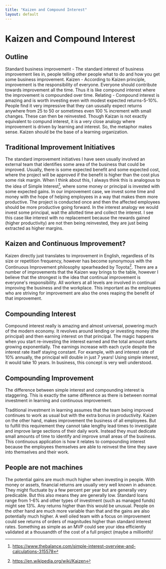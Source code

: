 ```yaml
---
title: "Kaizen and Compound Interest"
layout: default
---
```


# Kaizen and Compound Interest

## Outline
Standard business improvement - The standard interest of business improvement lies in,  people telling other people what to do and how you get some business improvement.
Kaizen - According to Kaizen principle, improvement is the responsibility of everyone. Everyone should contribute towards improvement all the time. Thus it is like compound interest where the improvement is compounded over time.
Relating - Compound interest is amazing and is worth investing even with modest expected returns-5-10%. People find it very impressive that they can ususally expect returns anywhere from 25 to 50 or sometimes even 100 % increment with small changes. These can then be reinvested.
Though Kaizan is not exactly equivalent to compund interest, it is a very close analogy where improvement is driven by learning and interest. So, the metaphor makes sense. Kaizen should be the base of a learning organization.

## Traditional Improvement Initiatives
The standard improvement initiatives I have seen usually involved an external team that identifies some area of the business that could be improved. Usually, there is some expected benefit and some expected cost, where the project will be approved if the benefit is higher than the cost plus some risk margin.  When I think about this, I always think this is analogous to the idea of Simple Interest[^si], where some money or principal is invested with some expected gains.  In our improvement case, we invest some time and money with the hope of helping employees in a way that makes them more productive. The project is conducted once and then the affected employees should be more productive going forward. In the interest analogy we would invest some principal, wait the allotted time and collect the interest. I see this case like interest with no replacement because the rewards gained (higher productivity) are not then being reinvested, they are just being extracted as higher margins.

[^si]: https://www.thebalance.com/simple-interest-overview-and-calculations-315578

## Kaizen and Continuous Improvement?
Kaizen directly just translates to improvement in English, regardless of its size or repetition frequency, however has become synonymous with the Continuous Improvement philosophy spearheaded by Toyota[^toyota]. There are a number of improvements that the Kaizen way brings to the table, however I believe that the strongest is the idea that continual improvement is everyone's responsibility. All workers at all levels are involved in continual improving the business and the workplace. This important as the employees who are striving for improvement are also the ones reaping the benefit of that improvement.

[^toyota]: https://en.wikipedia.org/wiki/Kaizen

## Compounding Interest
Compound interest really is amazing and almost universal, powering much of the modern economy. It revolves around lending or investing money (the principal) and then earning interest on that principal. The magic happens when you start re-investing the interest earned and the total amount starts growing exponentially. The earnings increase with each cycle despite the interest rate itself staying constant. For example, with and interest rate of 10% annually, the principal will double in just 7 years! Using simple interest, it would take 10 years. In business, this concept is very well understood.

## Compounding Improvement
The difference between simple interest and compounding interest is staggering. This is exactly the same difference as there is between normal investment in learning and continuous improvement.

Traditional investment in learning assumes that the team being improved continues to work as usual but with the extra bonus in productivity.  Kaizen on the other hand, makes improvement the business of all employees. But to fulfill this requirement they cannot take lengthy lead times to investigate and improve large sections of their daily work. Instead they must dedicate small amounts of time to identify and improve small areas of the business. This continuous application is how it relates to compounding interest because the employees themselves are able to reinvest the time they save into themselves and their work.

## People are not machines
The potential gains are much much higher when investing in people. With money or assets, financial returns are usually very well known in advance. They might fluctuate by a few percent per year but are generally very predicable. But this also means they are generally low. Standard loans range from 1-6% and other types of investment (such as managed funds) might see 13%. Any returns higher than this would be unusual. People on the other hand are much more variable than that and the gains are also potentially much higher. A well oiled team with a focus on improvement could see returns of orders of magnitudes higher than standard interest rates. Something as simple as an MVP could see your idea efficiently validated at a thousandth of the cost of a full project (maybe a millionth)!
